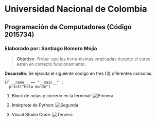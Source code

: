 # **Universidad Nacional de Colombia**
## **Programación de Computadores (Código 2015734)**
### **Elaborado por**: Santiago Romero Mejía

>**Objetivo**: Probar que las herramientas empleadas durante el curso estén en correcto funcionamiento.

**Desarrollo**: Se ejecuta el siguiente código en tres (3) diferentes consolas.
```
if __name__ == "__main__" :
  print("Hola mundo")
```

1. Block de notas y correrlo en la terminal:
![Primera](Primera.png)

2. Intérprete de Python:
![Segunda](Segunda.png)

3. Visual Studio Code:
![Tercera](Tercera.png)